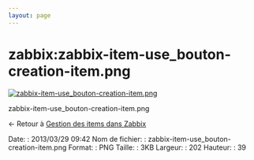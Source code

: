 ```yaml
---
layout: page
---
```


zabbix:zabbix-item-use\_bouton-creation-item.png
================================================

[![zabbix-item-use\_bouton-creation-item.png](..//assets/media/zabbix/zabbix-item-use_bouton-creation-item.png@cache=&w=202&h=39 "zabbix-item-use_bouton-creation-item.png")](..//assets/media/zabbix/zabbix-item-use_bouton-creation-item.png@cache= "Afficher le fichier original")

zabbix-item-use\_bouton-creation-item.png

← Retour à [Gestion des items dans
Zabbix](../../zabbix/zabbix-item-use.html "zabbix:zabbix-item-use")

Date:
:   2013/03/29 09:42
Nom de fichier:
:   zabbix-item-use\_bouton-creation-item.png
Format:
:   PNG
Taille:
:   3KB
Largeur:
:   202
Hauteur:
:   39

